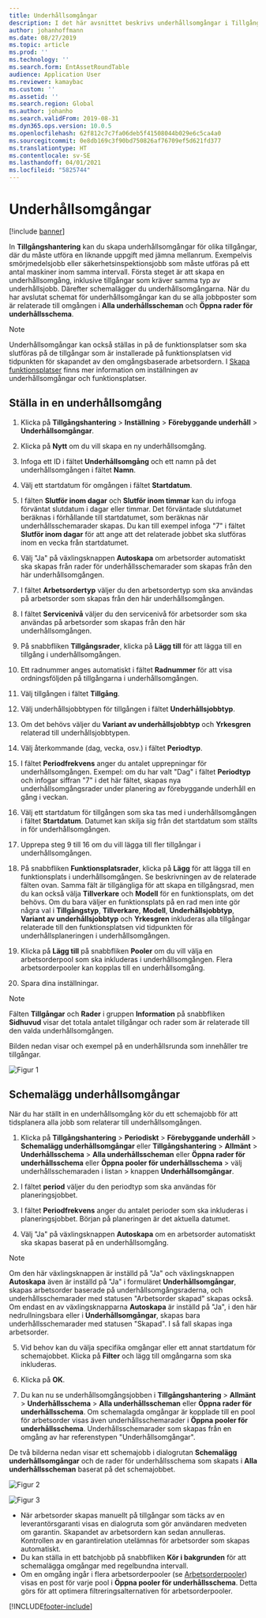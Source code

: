 ```yaml
---
title: Underhållsomgångar
description: I det här avsnittet beskrivs underhållsomgångar i Tillgångshantering.
author: johanhoffmann
ms.date: 08/27/2019
ms.topic: article
ms.prod: ''
ms.technology: ''
ms.search.form: EntAssetRoundTable
audience: Application User
ms.reviewer: kamaybac
ms.custom: ''
ms.assetid: ''
ms.search.region: Global
ms.author: johanho
ms.search.validFrom: 2019-08-31
ms.dyn365.ops.version: 10.0.5
ms.openlocfilehash: 62f812c7c7fa06deb5f41508044b029e6c5ca4a0
ms.sourcegitcommit: 0e8db169c3f90bd750826af76709ef5d621fd377
ms.translationtype: HT
ms.contentlocale: sv-SE
ms.lasthandoff: 04/01/2021
ms.locfileid: "5825744"
---
```

# <a name="maintenance-rounds"></a>Underhållsomgångar

[!include [banner](../../includes/banner.md)]

 

In **Tillgångshantering** kan du skapa underhållsomgångar för olika tillgångar, där du måste utföra en liknande uppgift med jämna mellanrum. Exempelvis smörjmedelsjobb eller säkerhetsinspektionsjobb som måste utföras på ett antal maskiner inom samma intervall. Första steget är att skapa en underhållsomgång, inklusive tillgångar som kräver samma typ av underhållsjobb. Därefter schemalägger du underhållsomgångarna. När du har avslutat schemat för underhållsomgångar kan du se alla jobbposter som är relaterade till omgången i **Alla underhållsscheman** och **Öppna rader för underhållsschema**.

>[!NOTE]
>Underhållsomgångar kan också ställas in på de funktionsplatser som ska slutföras på de tillgångar som är installerade på funktionsplatsen vid tidpunkten för skapandet av den omgångsbaserade arbetsordern. I [Skapa funktionsplatser](../functional-locations/create-functional-locations.md) finns mer information om inställningen av underhållsomgångar och funktionsplatser.

## <a name="set-up-a-maintenance-round"></a>Ställa in en underhållsomgång

1. Klicka på **Tillgångshantering** > **Inställning** > **Förebyggande underhåll** > **Underhållsomgångar**.

2. Klicka på **Nytt** om du vill skapa en ny underhållsomgång.

3. Infoga ett ID i fältet **Underhållsomgång** och ett namn på det underhållsomgången i fältet **Namn**.

4. Välj ett startdatum för omgången i fältet **Startdatum**.

5. I fälten **Slutför inom dagar** och **Slutför inom timmar** kan du infoga förväntat slutdatum i dagar eller timmar. Det förväntade slutdatumet beräknas i förhållande till startdatumet, som beräknas när underhållsschemarader skapas. Du kan till exempel infoga "7" i fältet **Slutför inom dagar** för att ange att det relaterade jobbet ska slutföras inom en vecka från startdatumet.

6. Välj "Ja" på växlingsknappen **Autoskapa** om arbetsorder automatiskt ska skapas från rader för underhållsschemarader som skapas från den här underhållsomgången.

7. I fältet **Arbetsordertyp** väljer du den arbetsordertyp som ska användas på arbetsorder som skapas från den här underhållsomgången.

8. I fältet **Servicenivå** väljer du den servicenivå för arbetsorder som ska användas på arbetsorder som skapas från den här underhållsomgången.

9. På snabbfliken **Tillgångsrader**, klicka på **Lägg till** för att lägga till en tillgång i underhållsomgången.

10. Ett radnummer anges automatiskt i fältet **Radnummer** för att visa ordningsföljden på tillgångarna i underhållsomgången.

11. Välj tillgången i fältet **Tillgång**.

12. Välj underhållsjobbtypen för tillgången i fältet **Underhållsjobbtyp**.

13. Om det behövs väljer du **Variant av underhållsjobbtyp** och **Yrkesgren** relaterad till underhållsjobbtypen.

14. Välj återkommande (dag, vecka, osv.) i fältet **Periodtyp**.

15. I fältet **Periodfrekvens** anger du antalet upprepningar för underhållsomgången. Exempel: om du har valt "Dag" i fältet **Periodtyp** och infogar siffran "7" i det här fältet, skapas nya underhållsomgångsrader under planering av förebyggande underhåll en gång i veckan.

16. Välj ett startdatum för tillgången som ska tas med i underhållsomgången i fältet **Startdatum**. Datumet kan skilja sig från det startdatum som ställts in för underhållsomgången.

17. Upprepa steg 9 till 16 om du vill lägga till fler tillgångar i underhållsomgången.

18. På snabbfliken **Funktionsplatsrader**, klicka på **Lägg** för att lägga till en funktionsplats i underhållsomgången. Se beskrivningen av de relaterade fälten ovan. Samma fält är tillgängliga för att skapa en tillgångsrad, men du kan också välja **Tillverkare** och **Modell** för en funktionsplats, om det behövs. Om du bara väljer en funktionsplats på en rad men inte gör några val i **Tillgångstyp**, **Tillverkare**, **Modell**, **Underhållsjobbtyp**, **Variant av underhållsjobbtyp** och **Yrkesgren** inkluderas alla tillgångar relaterade till den funktionsplatsen vid tidpunkten för underhållsplaneringen i underhållsomgången.

19. Klicka på **Lägg till** på snabbfliken **Pooler** om du vill välja en arbetsorderpool som ska inkluderas i underhållsomgången. Flera arbetsorderpooler kan kopplas till en underhållsomgång.

20. Spara dina inställningar.

>[!NOTE]
>Fälten **Tillgångar** och **Rader** i gruppen **Information** på snabbfliken **Sidhuvud** visar det totala antalet tillgångar och rader som är relaterade till den valda underhållsomgången.

Bilden nedan visar och exempel på en underhållsrunda som innehåller tre tillgångar.

![Figur 1](media/13-preventive-maintenance.png)


## <a name="schedule-maintenance-rounds"></a>Schemalägg underhållsomgångar

När du har ställt in en underhållsomgång kör du ett schemajobb för att tidsplanera alla jobb som relaterar till underhållsomgången.

1. Klicka på **Tillgångshantering** > **Periodiskt** > **Förebyggande underhåll** > **Schemalägg underhållsomgångar** eller **Tillgångshantering** > **Allmänt** > **Underhållsschema** > **Alla underhållsscheman** eller **Öppna rader för underhållsschema** eller **Öppna pooler för underhållsschema** > välj underhållsschemaraden i listan > knappen **Underhållsomgångar**.

2. I fältet **period** väljer du den periodtyp som ska användas för planeringsjobbet.

3. I fältet **Periodfrekvens** anger du antalet perioder som ska inkluderas i planeringsjobbet. Början på planeringen är det aktuella datumet.

4. Välj "Ja" på växlingsknappen **Autoskapa** om en arbetsorder automatiskt ska skapas baserat på en underhållsomgång.

>[!NOTE]
>Om den här växlingsknappen är inställd på "Ja" och växlingsknappen **Autoskapa** även är inställd på "Ja" i formuläret **Underhållsomgångar**, skapas arbetsorder baserade på underhållsomgångsraderna, och underhållsschemarader med statusen "Arbetsorder skapad" skapas också. Om endast en av växlingsknapparna **Autoskapa** är inställd på "Ja", i den här nedrullningsbara eller i **Underhållsomgångar**, skapas bara underhållsschemarader med statusen "Skapad". I så fall skapas inga arbetsorder.

5. Vid behov kan du välja specifika omgångar eller ett annat startdatum för schemajobbet. Klicka på **Filter** och lägg till omgångarna som ska inkluderas.

6. Klicka på **OK**.

7. Du kan nu se underhållsomgångsjobben i **Tillgångshantering** > **Allmänt** > **Underhållsschema** > **Alla underhållsscheman** eller **Öppna rader för underhållsschema**. Om schemalagda omgångar är kopplade till en pool för arbetsorder visas även underhållsschemarader i **Öppna pooler för underhållsschema**. Underhållsschemarader som skapas från en omgång av har referenstypen "Underhållsomgångar".

De två bilderna nedan visar ett schemajobb i dialogrutan **Schemalägg underhållsomgångar** och de rader för underhållsschema som skapats i **Alla underhållsscheman** baserat på det schemajobbet.

![Figur 2](media/14-preventive-maintenance.png)

![Figur 3](media/15-preventive-maintenance.png)

- När arbetsorder skapas manuellt på tillgångar som täcks av en leverantörsgaranti visas en dialogruta som gör användaren medveten om garantin. Skapandet av arbetsordern kan sedan annulleras. Kontrollen av en garantirelation utelämnas för arbetsorder som skapas automatiskt.  
- Du kan ställa in ett batchjobb på snabbfliken **Kör i bakgrunden** för att schemalägga omgångar med regelbundna intervall.  
- Om en omgång ingår i flera arbetsorderpooler (se [Arbetsorderpooler](../work-orders/work-order-pools.md)) visas en post för varje pool i **Öppna pooler för underhållsschema**. Detta görs för att optimera filtreringsalternativen för arbetsorderpooler.



[!INCLUDE[footer-include](../../../includes/footer-banner.md)]